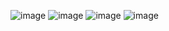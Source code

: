 ![image](https://github.com/user-attachments/assets/12103ee6-053e-4484-a7ce-bdd414a3a412)
![image](https://github.com/user-attachments/assets/f9a6d69e-4986-44df-aeaa-adfb4c48aba7)
![image](https://github.com/user-attachments/assets/7def839d-0ff4-4cb2-956f-fd299bd207d7)
![image](https://github.com/user-attachments/assets/1ed8253c-88fb-49b6-a8c1-e3b35e840a1a)
